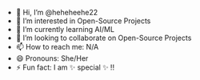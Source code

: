 - 👋 Hi, I’m @heheheehe22
- 👀 I’m interested in Open-Source Projects
- 🌱 I’m currently learning AI/ML
- 💞️ I’m looking to collaborate on Open-Source Projects
- 📫 How to reach me: N/A
- 😄 Pronouns: She/Her
- ⚡ Fun fact: I am ✨ special ✨ !!
<!---
heheheehe22/heheheehe22 is a ✨ special ✨ repository because its `README.md` (this file) appears on your GitHub profile.
You can click the Preview link to take a look at your changes.
--->
